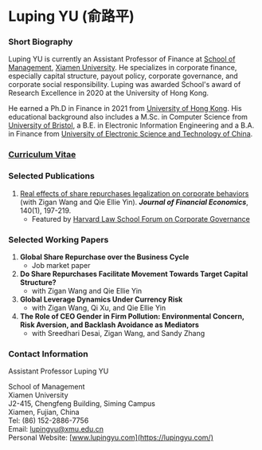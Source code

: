 # Luping YU (俞路平)

### Short Biography
Luping YU is currently an Assistant Professor of Finance at [School of Management](https://sm.xmu.edu.cn/), [Xiamen University](https://www.xmu.edu.cn/). He specializes in corporate finance, especially capital structure, payout policy, corporate governance, and corporate social responsibility. Luping was awarded School's award of Research Excellence in 2020 at the University of Hong Kong.

He earned a Ph.D in Finance in 2021 from [University of Hong Kong](https://www.hku.hk/). His educational background also includes a M.Sc. in Computer Science from [University of Bristol](https://www.bristol.ac.uk/), a B.E. in Electronic Information Engineering and a B.A. in Finance from [University of Electronic Science and Technology of China](https://www.uestc.edu.cn/).
  

### [Curriculum Vitae](https://lazydingding.github.io/cv.pdf)
  
### Selected Publications
1. [Real effects of share repurchases legalization on corporate behaviors](https://www.sciencedirect.com/science/article/abs/pii/S0304405X2030283X) (with Zigan Wang and Qie Ellie Yin). ***Journal of Financial Economics***, 140(1), 197-219.
    * Featured by [Harvard Law School Forum on Corporate Governance](https://corpgov.law.harvard.edu/2020/12/09/real-effects-of-share-repurchases-legalization-on-corporate-behaviors/)
  
### Selected Working Papers
1. **Global Share Repurchase over the Business Cycle**
    * Job market paper
2. **Do Share Repurchases Facilitate Movement Towards Target Capital Structure?**
    * with Zigan Wang and Qie Ellie Yin
3. **Global Leverage Dynamics Under Currency Risk**
    * with Zigan Wang, Qi Xu, and Qie Ellie Yin
4. **The Role of CEO Gender in Firm Pollution:  Environmental Concern, Risk Aversion, and Backlash Avoidance as Mediators**
    * with Sreedhari Desai, Zigan Wang, and Sandy Zhang
  
### Contact Information
Assistant Professor Luping YU

School of Management  
Xiamen University  
J2-415, Chengfeng Building, Siming Campus  
Xiamen, Fujian, China  
Tel: (86) 152-2886-7756  
Email: lupingyu@xmu.edu.cn  
Personal Website: [www.lupingyu.com](https://lupingyu.com/)
